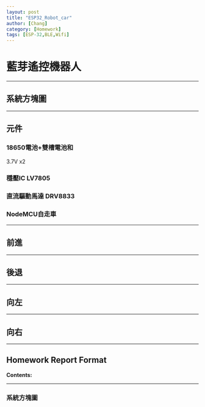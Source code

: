 ```yaml
---
layout: post
title: "ESP32_Robot_car"
author: [Chang]
category: [Homework]
tags: [ESP-32,BLE,Wifi]
---
```

# 藍芽遙控機器人
---
## 系統方塊圖
---
## 元件
### 18650電池+雙槽電池和
3.7V x2
### 穩壓IC LV7805
### 直流驅動馬達 DRV8833
### NodeMCU自走車
---
## 前進

---
## 後退
---
## 向左
---
## 向右
---
## Homework Report Format
**Contents:**<br>


---

### 系統方塊圖


<br>
<br>
